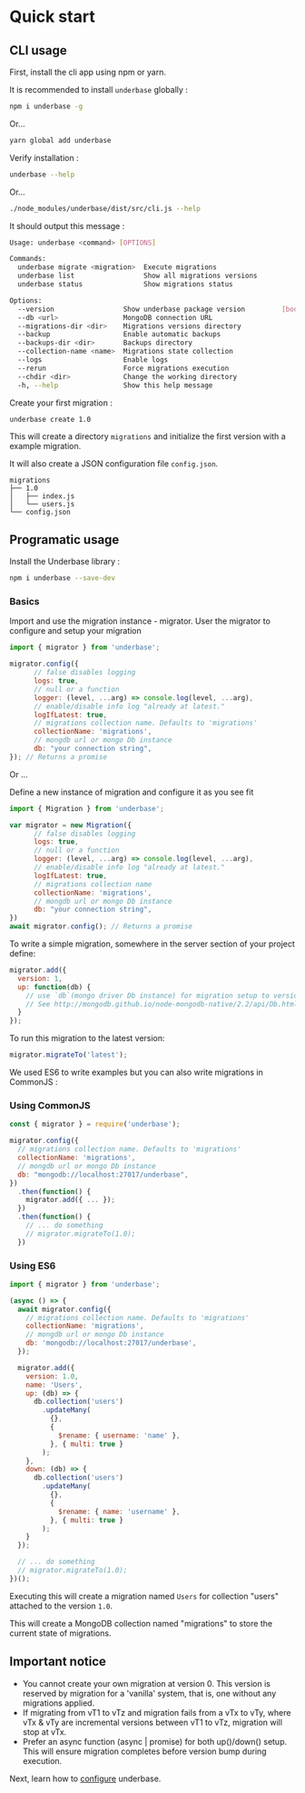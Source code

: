 # Quick start

## CLI usage

First, install the cli app using npm or yarn.

It is recommended to install `underbase` globally :

```bash
npm i underbase -g
```

Or...

``` bash
yarn global add underbase
```

Verify installation :

```bash
underbase --help
```

Or...

``` bash
./node_modules/underbase/dist/src/cli.js --help
```

It should output this message :

```bash
Usage: underbase <command> [OPTIONS]

Commands:
  underbase migrate <migration>  Execute migrations
  underbase list                 Show all migrations versions
  underbase status               Show migrations status

Options:
  --version                 Show underbase package version         [boolean]
  --db <url>                MongoDB connection URL
  --migrations-dir <dir>    Migrations versions directory
  --backup                  Enable automatic backups
  --backups-dir <dir>       Backups directory
  --collection-name <name>  Migrations state collection
  --logs                    Enable logs
  --rerun                   Force migrations execution
  --chdir <dir>             Change the working directory
  -h, --help                Show this help message                     [boolean]
```

Create your first migration : 

```
underbase create 1.0
```

This will create a directory `migrations` and initialize the first version with a example migration.

It will also create a JSON configuration file `config.json`.

```
migrations
├── 1.0
│   ├── index.js
│   └── users.js
└── config.json
```

## Programatic usage

Install the Underbase library :

```bash
npm i underbase --save-dev
```

### Basics

Import and use the migration instance - migrator. User the migrator to configure and setup your migration

``` javascript
import { migrator } from 'underbase';

migrator.config({
      // false disables logging
      logs: true,
      // null or a function
      logger: (level, ...arg) => console.log(level, ...arg),
      // enable/disable info log "already at latest."
      logIfLatest: true,
      // migrations collection name. Defaults to 'migrations'
      collectionName: 'migrations',
      // mongdb url or mongo Db instance
      db: "your connection string",
}); // Returns a promise
```

Or ...

Define a new instance of migration and configure it as you see fit

``` javascript
import { Migration } from 'underbase';

var migrator = new Migration({
      // false disables logging
      logs: true,
      // null or a function
      logger: (level, ...arg) => console.log(level, ...arg),
      // enable/disable info log "already at latest."
      logIfLatest: true,
      // migrations collection name
      collectionName: 'migrations',
      // mongdb url or mongo Db instance
      db: "your connection string",
})
await migrator.config(); // Returns a promise
```

To write a simple migration, somewhere in the server section of your project define:

``` javascript
migrator.add({
  version: 1,
  up: function(db) {
    // use `db`(mongo driver Db instance) for migration setup to version 1
    // See http://mongodb.github.io/node-mongodb-native/2.2/api/Db.html for db api
  }
});
```
To run this migration to the latest version:

``` javascript
migrator.migrateTo('latest');
```

We used ES6 to write examples but you can also write migrations in CommonJS :

### Using CommonJS

```js
const { migrator } = require('underbase');

migrator.config({
  // migrations collection name. Defaults to 'migrations'
  collectionName: 'migrations',
  // mongdb url or mongo Db instance
  db: "mongodb://localhost:27017/underbase",
})
  .then(function() {
    migrator.add({ ... });
  })
  .then(function() {
    // ... do something
    // migrator.migrateTo(1.0);
  })
```

### Using ES6

```js
import { migrator } from 'underbase';

(async () => {
  await migrator.config({
    // migrations collection name. Defaults to 'migrations'
    collectionName: 'migrations',
    // mongdb url or mongo Db instance
    db: 'mongodb://localhost:27017/underbase',
  });

  migrator.add({
    version: 1.0,
    name: 'Users',
    up: (db) => {
      db.collection('users')
        .updateMany(
          {},
          {
            $rename: { username: 'name' },
          }, { multi: true }
        );
    },
    down: (db) => {
      db.collection('users')
        .updateMany(
          {},
          {
            $rename: { name: 'username' },
          }, { multi: true }
        );
    }
  });

  // ... do something
  // migrator.migrateTo(1.0);
})();
```

Executing this will create a migration named `Users` for collection "users" attached to the version `1.0`.

This will create a MongoDB collection named "migrations" to store the current state of migrations.

## Important notice

- You cannot create your own migration at version 0. This version is reserved by migration for
a 'vanilla' system, that is, one without any migrations applied.
- If migrating from vT1 to vTz and migration fails from a vTx to vTy, where vTx & vTy are incremental versions
between vT1 to vTz, migration will stop at vTx.
- Prefer an async function (async | promise) for both up()/down() setup. This will ensure migration completes before version bump during execution.

Next, learn how to [configure](/configuration) underbase.
